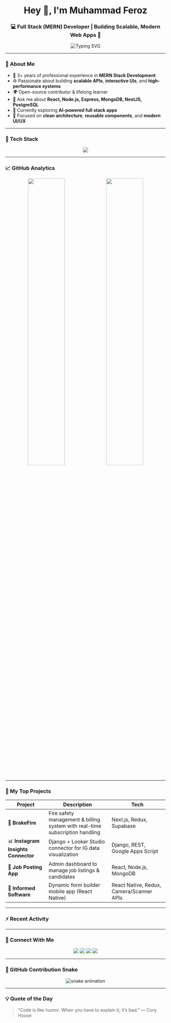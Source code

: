 <h1 align="center">Hey 👋, I'm Muhammad Feroz</h1>
<h3 align="center">💻 Full Stack (MERN) Developer | Building Scalable, Modern Web Apps 🚀</h3>

<p align="center">
  <img src="https://readme-typing-svg.herokuapp.com?size=22&duration=4000&color=8B5CF6&center=true&vCenter=true&lines=Full+Stack+MERN+Developer;Next.js+%26+Node.js+Expert;React+%7C+Express+%7C+NestJS+%7C+PostgreSQL;Building+Real-world+Web+Solutions" alt="Typing SVG" />
</p>

---

### 🧠 About Me
- 🚀 3+ years of professional experience in **MERN Stack Development**
- ⚙️ Passionate about building **scalable APIs**, **interactive UIs**, and **high-performance systems**
- 🌍 Open-source contributor & lifelong learner
- 💬 Ask me about **React, Node.js, Express, MongoDB, NestJS, PostgreSQL**
- 🌱 Currently exploring **AI-powered full stack apps**
- 🎯 Focused on **clean architecture**, **reusable components**, and **modern UI/UX**

---

### 🧰 Tech Stack

<p align="center">
  <img src="https://skillicons.dev/icons?i=react,nextjs,redux,typescript,tailwind,nodejs,express,mongodb,postgresql,nestjs,git,github,vscode,vercel,docker,figma" />
</p>

---

### 📈 GitHub Analytics

<p align="center">
  <img width="48%" src="https://github-readme-stats.vercel.app/api?username=ferozamir&show_icons=true&theme=tokyonight&hide_border=true" />
  <img width="48%" src="https://github-readme-streak-stats.herokuapp.com/?user=ferozamir&theme=tokyonight&hide_border=true" />
</p>

---

### 🧩 My Top Projects
| Project | Description | Tech |
|----------|--------------|------|
| 🚀 **BrakeFire** | Fire safety management & billing system with real-time subscription handling | Next.js, Redux, Supabase |
| 📊 **Instagram Insights Connector** | Django + Looker Studio connector for IG data visualization | Django, REST, Google Apps Script |
| 🧾 **Job Posting App** | Admin dashboard to manage job listings & candidates | React, Node.js, MongoDB |
| 📱 **Informed Software** | Dynamic form builder mobile app (React Native) | React Native, Redux, Camera/Scanner APIs |

---

### ⚡ Recent Activity

<!--START_SECTION:activity-->
<!--END_SECTION:activity-->

---

### 🤝 Connect With Me

<p align="center">
  <a href="https://feroz-mern.netlify.app"><img src="https://img.shields.io/badge/Portfolio-%238B5CF6.svg?&style=for-the-badge&logo=google-chrome&logoColor=white" /></a>
  <a href="https://github.com/ferozamir"><img src="https://img.shields.io/badge/GitHub-%23181717.svg?&style=for-the-badge&logo=github&logoColor=white" /></a>
  <a href="mailto:ferozamir.dev@gmail.com"><img src="https://img.shields.io/badge/Email-%23EA4335.svg?&style=for-the-badge&logo=gmail&logoColor=white" /></a>
  <a href="https://www.linkedin.com/in/ferozamir"><img src="https://img.shields.io/badge/LinkedIn-%230A66C2.svg?&style=for-the-badge&logo=linkedin&logoColor=white" /></a>
</p>

---

### 🐍 GitHub Contribution Snake

<p align="center">
  <img src="https://raw.githubusercontent.com/ferozamir/ferozamir/output/github-contribution-grid-snake-dark.svg" alt="snake animation" />
</p>

---

### 💡 Quote of the Day
> “Code is like humor. When you have to explain it, it’s bad.” — Cory House
